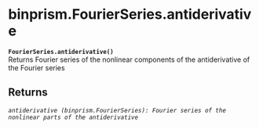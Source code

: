 # binprism.FourierSeries.antiderivative
**`FourierSeries.antiderivative()`** <br />
Returns Fourier series of the nonlinear components of the antiderivative of the Fourier series
## Returns
*`antiderivative (binprism.FourierSeries): Fourier series of the nonlinear parts of the antiderivative`*
